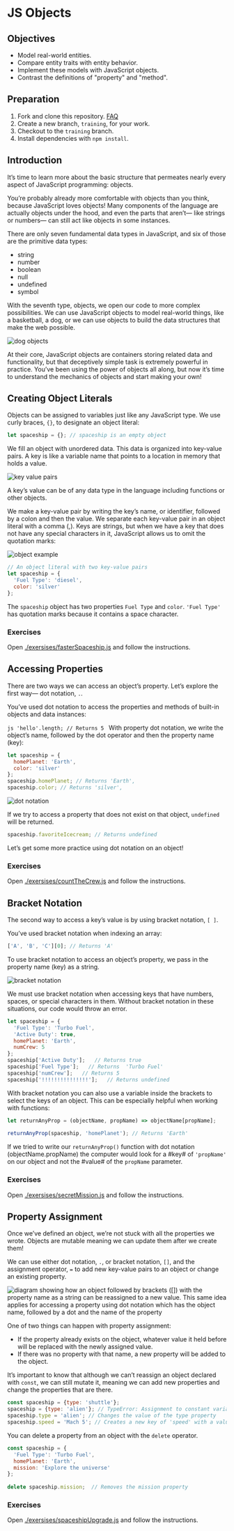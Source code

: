 # JS Objects

## Objectives

- Model real-world entities.
- Compare entity traits with entity behavior.
- Implement these models with JavaScript objects.
- Contrast the definitions of "property" and "method".

## Preparation

1. Fork and clone this repository.
 [FAQ](https://git.generalassemb.ly/ga-wdi-boston/meta/wiki/ForkAndClone)
1. Create a new branch, `training`, for your work.
1. Checkout to the `training` branch.
1. Install dependencies with `npm install`.

## Introduction
It’s time to learn more about the basic structure that permeates nearly every aspect of JavaScript programming: objects.

You’re probably already more comfortable with objects than you think, because JavaScript loves objects! Many components of the language are actually objects under the hood, and even the parts that aren’t— like strings or numbers— can still act like objects in some instances.

There are only seven fundamental data types in JavaScript, and six of those are the primitive data types: 
- string
- number
- boolean
- null
- undefined
- symbol

With the seventh type, objects, we open our code to more complex possibilities. 
We can use JavaScript objects to model real-world things, like a basketball, a dog, or we can use objects to build the data structures that make the web possible.


![dog objects](https://www.atnyla.com/library/images-tutorials/class-and-object-in-java-6.PNG)

At their core, JavaScript objects are containers storing related data and functionality, but that deceptively simple task is extremely powerful in practice. You’ve been using the power of objects all along, but now it’s time to understand the mechanics of objects and start making your own!

## Creating Object Literals
Objects can be assigned to variables just like any JavaScript type. We use curly braces, `{}`, to designate an object literal:
```js
let spaceship = {}; // spaceship is an empty object
```
We fill an object with unordered data. This data is organized into key-value pairs. A key is like a variable name that points to a location in memory that holds a value.

![key value pairs](https://education.launchcode.org/intro-to-professional-web-dev/_images/object.png)

A key’s value can be of any data type in the language including functions or other objects.

We make a key-value pair by writing the key’s name, or identifier, followed by a colon and then the value. We separate each key-value pair in an object literal with a comma (,). Keys are strings, but when we have a key that does not have any special characters in it, JavaScript allows us to omit the quotation marks:

![object example](https://static-assets.codecademy.com/Courses/learn-javascript-objects/javascript_object.svg)
```js
// An object literal with two key-value pairs
let spaceship = {
  'Fuel Type': 'diesel',
  color: 'silver'
};
```
The `spaceship` object has two properties `Fuel Type` and `color`. `'Fuel Type'` has quotation marks because it contains a space character.
### Exercises
Open [./exersises/fasterSpaceship.js](./exersises/fasterSpaceship.js) and follow the instructions.

## Accessing Properties
There are two ways we can access an object’s property. Let’s explore the first way— dot notation, `.`.

You’ve used dot notation to access the properties and methods of built-in objects and data instances:

```js 'hello'.length; // Returns 5 ```
With property dot notation, we write the object’s name, followed by the dot operator and then the property name (key):

```js
let spaceship = {
  homePlanet: 'Earth',
  color: 'silver'
};
spaceship.homePlanet; // Returns 'Earth',
spaceship.color; // Returns 'silver',
```
![dot notation](https://content.codecademy.com/courses/learn-javascript-objects/object%20dot%20notation.svg)

If we try to access a property that does not exist on that object, `undefined` will be returned.

```js
spaceship.favoriteIcecream; // Returns undefined
```
Let’s get some more practice using dot notation on an object!

### Exercises
Open [./exersises/countTheCrew.js](./exersises/countTheCrew.js) and follow the instructions.

## Bracket Notation
The second way to access a key’s value is by using bracket notation, `[ ]`.

You’ve used bracket notation when indexing an array:

```js
['A', 'B', 'C'][0]; // Returns 'A'
```
To use bracket notation to access an object’s property, we pass in the property name (key) as a string.

![bracket notation](https://content.codecademy.com/courses/learn-javascript-objects/object%20access%20bracket.svg)

We must use bracket notation when accessing keys that have numbers, spaces, or special characters in them. Without bracket notation in these situations, our code would throw an error.

```js
let spaceship = {
  'Fuel Type': 'Turbo Fuel',
  'Active Duty': true,
  homePlanet: 'Earth',
  numCrew: 5
};
spaceship['Active Duty'];   // Returns true
spaceship['Fuel Type'];   // Returns  'Turbo Fuel'
spaceship['numCrew'];   // Returns 5
spaceship['!!!!!!!!!!!!!!!'];   // Returns undefined
```
With bracket notation you can also use a variable inside the brackets to select the keys of an object. This can be especially helpful when working with functions:

``` js 
let returnAnyProp = (objectName, propName) => objectName[propName]; 
 
returnAnyProp(spaceship, 'homePlanet'); // Returns 'Earth'
```
If we tried to write our `returnAnyProp()` function with dot notation (objectName.propName) the computer would look for a #key# of `'propName'` on our object and not the #value# of the `propName` parameter.

### Exercises
Open [./exersises/secretMission.js](./exersises/secretMission.js) and follow the instructions.

## Property Assignment
Once we’ve defined an object, we’re not stuck with all the properties we wrote. Objects are mutable meaning we can update them after we create them!

We can use either dot notation, `.`, or bracket notation, `[]`, and the assignment operator, ` = ` to add new key-value pairs to an object or change an existing property.

![diagram showing how an object followed by brackets ([]) with the property name as a string can be reassigned to a new value. This same idea applies for accessing a property using dot notation which has the object name, followed by a dot and the name of the property](https://static-assets.codecademy.com/Courses/Learn-JavaScript/objects/object_property_assignment.svg)

One of two things can happen with property assignment:

* If the property already exists on the object, whatever value it held before will be replaced with the newly assigned value.
* If there was no property with that name, a new property will be added to the object.

It’s important to know that although we can’t reassign an object declared with `const`, we can still mutate it, meaning we can add new properties and change the properties that are there.

```js
const spaceship = {type: 'shuttle'};
spaceship = {type: 'alien'}; // TypeError: Assignment to constant variable.
spaceship.type = 'alien'; // Changes the value of the type property
spaceship.speed = 'Mach 5'; // Creates a new key of 'speed' with a value of 'Mach 5'
```

You can delete a property from an object with the `delete` operator.

```js
const spaceship = {
  'Fuel Type': 'Turbo Fuel',
  homePlanet: 'Earth',
  mission: 'Explore the universe' 
};
 
delete spaceship.mission;  // Removes the mission property
```

### Exercises
Open [./exersises/spaceshipUpgrade.js](./exersises/spaceshipUpgrade.js) and follow the instructions.



